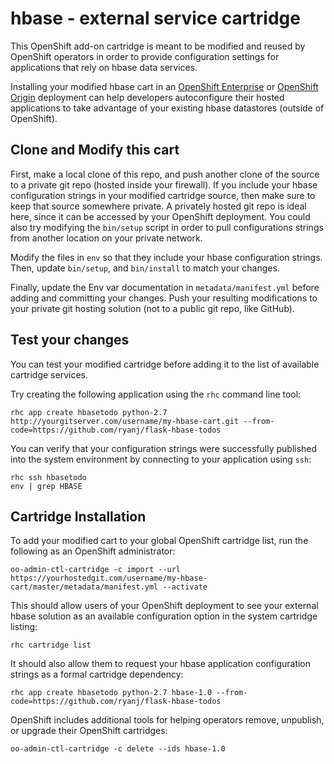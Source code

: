 # hbase - external service cartridge

This OpenShift add-on cartridge is meant to be modified and reused by OpenShift operators in order to provide configuration settings for applications that rely on hbase data services.

Installing your modified hbase cart in an [OpenShift Enterprise](https://www.openshift.com/products/enterprise) or [OpenShift Origin](https://www.openshift.com/products/origin) deployment can help developers autoconfigure their hosted applications to take advantage of your existing hbase datastores (outside of OpenShift).

## Clone and Modify this cart
First, make a local clone of this repo, and push another clone of the source to a private git repo (hosted inside your firewall).  If you include your hbase configuration strings in your modified cartridge source, then make sure to keep that source somewhere private.  A privately hosted git repo is ideal here, since it can be accessed by your OpenShift deployment.  You could also try modifying the `bin/setup` script in order to pull configurations strings from another location on your private network.

Modify the files in `env` so that they include your hbase configuration strings.  Then, update `bin/setup`, and `bin/install` to match your changes.

Finally, update the Env var documentation in `metadata/manifest.yml` before adding and committing your changes.  Push your resulting modifications to your private git hosting solution (not to a public git repo, like GitHub).

## Test your changes
You can test your modified cartridge before adding it to the list of available cartridge services.

Try creating the following application using the `rhc` command line tool:

    rhc app create hbasetodo python-2.7 http://yourgitserver.com/username/my-hbase-cart.git --from-code=https://github.com/ryanj/flask-hbase-todos

You can verify that your configuration strings were successfully published into the system environment by connecting to your application using `ssh`:

    rhc ssh hbasetodo
    env | grep HBASE

## Cartridge Installation
To add your modified cart to your global OpenShift cartridge list, run the following as an OpenShift administrator:

    oo-admin-ctl-cartridge -c import --url https://yourhostedgit.com/username/my-hbase-cart/master/metadata/manifest.yml --activate

This should allow users of your OpenShift deployment to see your external hbase solution as an available configuration option in the system cartridge listing:

    rhc cartridge list

It should also allow them to request your hbase application configuration strings as a formal cartridge dependency:

    rhc app create hbasetodo python-2.7 hbase-1.0 --from-code=https://github.com/ryanj/flask-hbase-todos

OpenShift includes additional tools for helping operators remove, unpublish, or upgrade their OpenShift cartridges:

    oo-admin-ctl-cartridge -c delete --ids hbase-1.0
